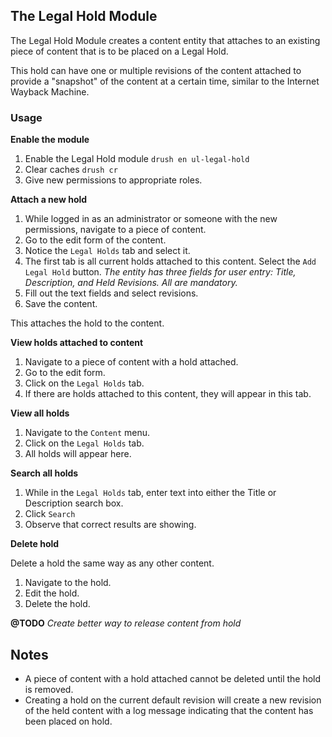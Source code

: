 ## The Legal Hold Module

The Legal Hold Module creates a content entity that attaches to an existing piece of content that is to be placed on a Legal Hold.

This hold can have one or multiple revisions of the content attached to provide a "snapshot" of the content at a certain time, similar to the Internet Wayback Machine.

### Usage

**Enable the module**

1. Enable the Legal Hold module `drush en ul-legal-hold`
1. Clear caches `drush cr`
1. Give new permissions to appropriate roles.

**Attach a new hold**

1. While logged in as an administrator or someone with the new permissions, navigate to a piece of content.
1. Go to the edit form of the content.
1. Notice the `Legal Holds` tab and select it.
1. The first tab is all current holds attached to this content.  Select the `Add Legal Hold` button. _The entity has three fields for user entry:  Title, Description, and Held Revisions.  All are mandatory._
1. Fill out the text fields and select revisions.
1. Save the content.

This attaches the hold to the content.

**View holds attached to content**

1. Navigate to a piece of content with a hold attached.
2. Go to the edit form.
3. Click on the `Legal Holds` tab.
4. If there are holds attached to this content, they will appear in this tab.

**View all holds**

1. Navigate to the `Content` menu.
2. Click on the `Legal Holds` tab.
3. All holds will appear here.

**Search all holds**

1. While in the `Legal Holds` tab, enter text into either the Title or Description search box.
2. Click `Search`
3. Observe that correct results are showing.

**Delete hold**

Delete a hold the same way as any other content.

1. Navigate to the hold.
2. Edit the hold.
3. Delete the hold.

**@TODO** _Create better way to release content from hold_

## Notes

* A piece of content with a hold attached cannot be deleted until the hold is removed.
* Creating a hold on the current default revision will create a new revision of the held content with a log message indicating that the content has been placed on hold.
